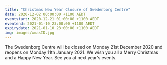 ```yaml
---
title: "Christmas New Year Closure of Swedenborg Centre"
date: 2020-12-02 00:00:00 +1100 AEDT
eventstart: 2020-12-21 01:00:00 +1100 AEDT
eventend: 2021-01-10 23:00:00 +1100 AEDT
expirydate: 2021-01-10 23:00:00 +1100 AEDT
img: images/xmasID.jpg
---
```

The Swedenborg Centre will be closed on Monday 21st December 2020 and reopens on Monday 11th January 2021.
We wish you all a Merry Christmas and a Happy New Year.
See you at next year's events.